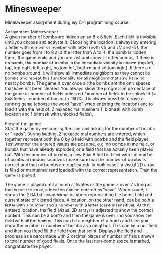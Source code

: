 # Minesweeper
Minesweeper assignment during my C-1 programming course.

Assignment: Minesweeper\
A given number of bombs are hidden on an 8 x 8 field. Each field is invisible until you choose and activate it. Choosing the location is always by entering a letter with number or number with letter (both C5 and 5C and c5), the number goes from 1 to 8 and the letter from A to H. If a bomb is hidden there, the game ends and you are lost and show all other bombs. If there is no bomb, the number of bombs in the immediate vicinity is shown (top left, top, top right, left, right, bottom left, bottom and bottom right). If there are no bombs around, it will show all immediate neighbors as they cannot be bombs and repeat this functionality for all neighbors that also have no nearby bombs. The game is over once all the bombs are the only spaces that have not been cleared. You always show the progress in percentage of the game as number of fields unlocked / number of fields to be unlocked (= 8x8 fields - number of bombs) x 100%. It is always possible to save a running game (choose the word "save" when entering the location) and to load it with the help of. 2 hexadecimal numbers (1 bitmask with bomb location and 1 bitmask with unlocked fields).

Flow of the game:\
Start the game by welcoming the user and asking for the number of bombs or "loads". During loading, 2 hexadecimal numbers are entered, which together represent both the 8 by 8 field with bombs and the field played. Test whether the entered values are possible, e.g. no bombs in the field, or bombs that have already exploded, or a field that has actually been played out. With the number of bombs, a new 8 by 8 field is filled with the number of bombs at random locations (make sure that the number of bombs is correct and that no bombs are duplicated). In both cases, a visual 2D array is filled or maintained (and loaded) with the correct representation. Then the game is played.

The game is played until a bomb activates or the game is over. As long as that is not the case, a location can be entered as "save". When saved, it shows the 2 64 bit hexadecimal numbers representing the bomb field and current state of cleared fields. A location, on the other hand, can be both a letter with a number and a number with a letter (case insensitive). At that entered location, the field (visual 2D array) is adjusted to show the correct content. This can be a bomb and then the game is over and you show the field with all the bombs. This can be a neighbor of a bomb and then you show the number of number of bombs as a neighbor. This can be a null field and then you flood fill the field from that point. Displays the field and progress as a percentage with 2 decimal places of number of fields shown to total number of good fields. Once the last non-bomb space is marked, congratulate the player.


